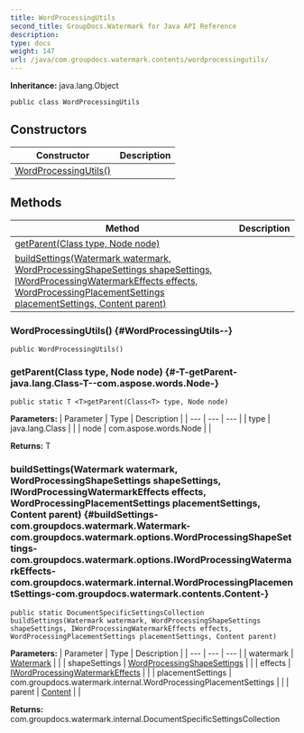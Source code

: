 ```yaml
---
title: WordProcessingUtils
second_title: GroupDocs.Watermark for Java API Reference
description: 
type: docs
weight: 147
url: /java/com.groupdocs.watermark.contents/wordprocessingutils/
---
```

**Inheritance:**
java.lang.Object
```
public class WordProcessingUtils
```
## Constructors

| Constructor | Description |
| --- | --- |
| [WordProcessingUtils()](#WordProcessingUtils--) |  |
## Methods

| Method | Description |
| --- | --- |
| [<T>getParent(Class<T> type, Node node)](#-T-getParent-java.lang.Class-T--com.aspose.words.Node-) |  |
| [buildSettings(Watermark watermark, WordProcessingShapeSettings shapeSettings, IWordProcessingWatermarkEffects effects, WordProcessingPlacementSettings placementSettings, Content parent)](#buildSettings-com.groupdocs.watermark.Watermark-com.groupdocs.watermark.options.WordProcessingShapeSettings-com.groupdocs.watermark.options.IWordProcessingWatermarkEffects-com.groupdocs.watermark.internal.WordProcessingPlacementSettings-com.groupdocs.watermark.contents.Content-) |  |
### WordProcessingUtils() {#WordProcessingUtils--}
```
public WordProcessingUtils()
```


### <T>getParent(Class<T> type, Node node) {#-T-getParent-java.lang.Class-T--com.aspose.words.Node-}
```
public static T <T>getParent(Class<T> type, Node node)
```




**Parameters:**
| Parameter | Type | Description |
| --- | --- | --- |
| type | java.lang.Class<T> |  |
| node | com.aspose.words.Node |  |

**Returns:**
T
### buildSettings(Watermark watermark, WordProcessingShapeSettings shapeSettings, IWordProcessingWatermarkEffects effects, WordProcessingPlacementSettings placementSettings, Content parent) {#buildSettings-com.groupdocs.watermark.Watermark-com.groupdocs.watermark.options.WordProcessingShapeSettings-com.groupdocs.watermark.options.IWordProcessingWatermarkEffects-com.groupdocs.watermark.internal.WordProcessingPlacementSettings-com.groupdocs.watermark.contents.Content-}
```
public static DocumentSpecificSettingsCollection buildSettings(Watermark watermark, WordProcessingShapeSettings shapeSettings, IWordProcessingWatermarkEffects effects, WordProcessingPlacementSettings placementSettings, Content parent)
```




**Parameters:**
| Parameter | Type | Description |
| --- | --- | --- |
| watermark | [Watermark](../../com.groupdocs.watermark/watermark) |  |
| shapeSettings | [WordProcessingShapeSettings](../../com.groupdocs.watermark.options/wordprocessingshapesettings) |  |
| effects | [IWordProcessingWatermarkEffects](../../com.groupdocs.watermark.options/iwordprocessingwatermarkeffects) |  |
| placementSettings | com.groupdocs.watermark.internal.WordProcessingPlacementSettings |  |
| parent | [Content](../../com.groupdocs.watermark.contents/content) |  |

**Returns:**
com.groupdocs.watermark.internal.DocumentSpecificSettingsCollection
